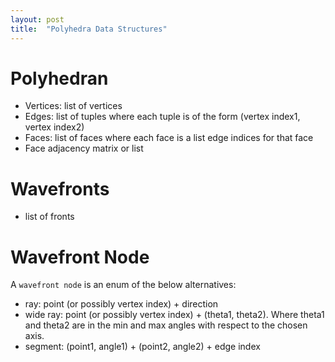 ```yaml
---
layout: post
title:  "Polyhedra Data Structures"
---
```


# Polyhedran
	
- Vertices: list of vertices
- Edges: list of tuples where each tuple is of the form (vertex index1, vertex index2)
- Faces: list of faces where each face is a list edge indices for that face
- Face adjacency matrix or list

# Wavefronts

- list of fronts

# Wavefront Node
A `wavefront node` is an enum of the below alternatives:

- ray: point (or possibly vertex index) + direction
- wide ray: point (or possibly vertex index) + (theta1, theta2). Where theta1 and theta2 are in the min and max angles with respect to the chosen axis. 
- segment: (point1, angle1) + (point2, angle2) + edge index
